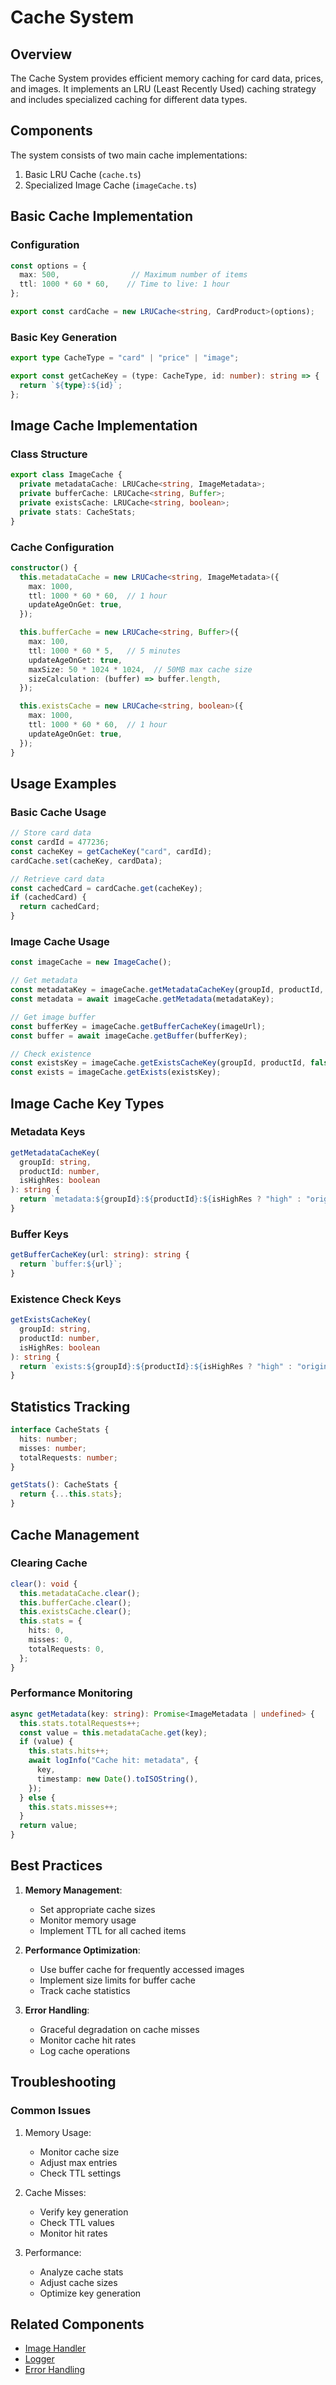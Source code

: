 # Cache System

## Overview

The Cache System provides efficient memory caching for card data, prices, and images. It implements an LRU (Least Recently Used) caching strategy and includes specialized caching for different data types.

## Components

The system consists of two main cache implementations:

1. Basic LRU Cache (`cache.ts`)
2. Specialized Image Cache (`imageCache.ts`)

## Basic Cache Implementation

### Configuration

```typescript
const options = {
  max: 500,                // Maximum number of items
  ttl: 1000 * 60 * 60,    // Time to live: 1 hour
};

export const cardCache = new LRUCache<string, CardProduct>(options);
```

### Basic Key Generation

```typescript
export type CacheType = "card" | "price" | "image";

export const getCacheKey = (type: CacheType, id: number): string => {
  return `${type}:${id}`;
};
```

## Image Cache Implementation

### Class Structure

```typescript
export class ImageCache {
  private metadataCache: LRUCache<string, ImageMetadata>;
  private bufferCache: LRUCache<string, Buffer>;
  private existsCache: LRUCache<string, boolean>;
  private stats: CacheStats;
}
```

### Cache Configuration

```typescript
constructor() {
  this.metadataCache = new LRUCache<string, ImageMetadata>({
    max: 1000,
    ttl: 1000 * 60 * 60,  // 1 hour
    updateAgeOnGet: true,
  });

  this.bufferCache = new LRUCache<string, Buffer>({
    max: 100,
    ttl: 1000 * 60 * 5,   // 5 minutes
    updateAgeOnGet: true,
    maxSize: 50 * 1024 * 1024,  // 50MB max cache size
    sizeCalculation: (buffer) => buffer.length,
  });

  this.existsCache = new LRUCache<string, boolean>({
    max: 1000,
    ttl: 1000 * 60 * 60,  // 1 hour
    updateAgeOnGet: true,
  });
}
```

## Usage Examples

### Basic Cache Usage

```typescript
// Store card data
const cardId = 477236;
const cacheKey = getCacheKey("card", cardId);
cardCache.set(cacheKey, cardData);

// Retrieve card data
const cachedCard = cardCache.get(cacheKey);
if (cachedCard) {
  return cachedCard;
}
```

### Image Cache Usage

```typescript
const imageCache = new ImageCache();

// Get metadata
const metadataKey = imageCache.getMetadataCacheKey(groupId, productId, false);
const metadata = await imageCache.getMetadata(metadataKey);

// Get image buffer
const bufferKey = imageCache.getBufferCacheKey(imageUrl);
const buffer = await imageCache.getBuffer(bufferKey);

// Check existence
const existsKey = imageCache.getExistsCacheKey(groupId, productId, false);
const exists = imageCache.getExists(existsKey);
```

## Image Cache Key Types

### Metadata Keys

```typescript
getMetadataCacheKey(
  groupId: string,
  productId: number,
  isHighRes: boolean
): string {
  return `metadata:${groupId}:${productId}:${isHighRes ? "high" : "original"}`;
}
```

### Buffer Keys

```typescript
getBufferCacheKey(url: string): string {
  return `buffer:${url}`;
}
```

### Existence Check Keys

```typescript
getExistsCacheKey(
  groupId: string,
  productId: number,
  isHighRes: boolean
): string {
  return `exists:${groupId}:${productId}:${isHighRes ? "high" : "original"}`;
}
```

## Statistics Tracking

```typescript
interface CacheStats {
  hits: number;
  misses: number;
  totalRequests: number;
}

getStats(): CacheStats {
  return {...this.stats};
}
```

## Cache Management

### Clearing Cache

```typescript
clear(): void {
  this.metadataCache.clear();
  this.bufferCache.clear();
  this.existsCache.clear();
  this.stats = {
    hits: 0,
    misses: 0,
    totalRequests: 0,
  };
}
```

### Performance Monitoring

```typescript
async getMetadata(key: string): Promise<ImageMetadata | undefined> {
  this.stats.totalRequests++;
  const value = this.metadataCache.get(key);
  if (value) {
    this.stats.hits++;
    await logInfo("Cache hit: metadata", {
      key,
      timestamp: new Date().toISOString(),
    });
  } else {
    this.stats.misses++;
  }
  return value;
}
```

## Best Practices

1. **Memory Management**:
   - Set appropriate cache sizes
   - Monitor memory usage
   - Implement TTL for all cached items

2. **Performance Optimization**:
   - Use buffer cache for frequently accessed images
   - Implement size limits for buffer cache
   - Track cache statistics

3. **Error Handling**:
   - Graceful degradation on cache misses
   - Monitor cache hit rates
   - Log cache operations

## Troubleshooting

### Common Issues

1. Memory Usage:
   - Monitor cache size
   - Adjust max entries
   - Check TTL settings

2. Cache Misses:
   - Verify key generation
   - Check TTL values
   - Monitor hit rates

3. Performance:
   - Analyze cache stats
   - Adjust cache sizes
   - Optimize key generation

## Related Components

- [Image Handler](./image-handler)
- [Logger](./logging)
- [Error Handling](./error-handling)
